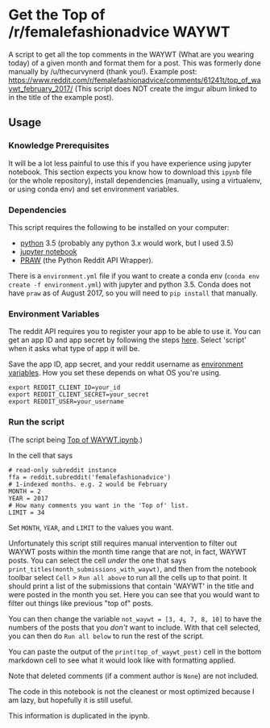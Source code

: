 # Get the Top of /r/femalefashionadvice WAYWT

A script to get all the top comments in the WAYWT (What are you wearing today) of a given month and format them for a post. This was formerly done manually by /u/thecurvynerd (thank you!). Example post: https://www.reddit.com/r/femalefashionadvice/comments/61241t/top_of_waywt_february_2017/ (This script does NOT create the imgur album linked to in the title of the example post).

## Usage

### Knowledge Prerequisites

It will be a lot less painful to use this if you have experience using jupyter notebook. This section expects you know how to download this `ipynb` file (or the whole repository), install dependencies (manually, using a virtualenv, or using conda env) and set environment variables.

### Dependencies

This script requires the following to be installed on your computer:

- [python](https://www.python.org/downloads/) 3.5 (probably any python 3.x would work, but I used 3.5)
- [jupyter notebook](http://jupyter.org/install.html)
- [PRAW](https://praw.readthedocs.io/en/latest/index.html) (the Python Reddit API Wrapper).

There is a `environment.yml` file if you want to create a conda env (`conda env create -f environment.yml`) with jupyter and python 3.5. Conda does not have `praw` as of August 2017, so you will need to `pip install` that manually.

### Environment Variables

The reddit API requires you to register your app to be able to use it. You can get an app ID and app secret by following the steps [here](https://github.com/reddit/reddit/wiki/OAuth2-Quick-Start-Example#first-steps). Select 'script' when it asks what type of app it will be.

Save the app ID, app secret, and your reddit username as [environment variables](https://en.wikipedia.org/wiki/Environment_variable#Assignment). How you set these depends on what OS you're using.

```
export REDDIT_CLIENT_ID=your_id
export REDDIT_CLIENT_SECRET=your_secret
export REDDIT_USER=your_username
```

### Run the script

(The script being [Top of WAYWT.ipynb](https://github.com/margaret/top-of-waywt/blob/master/Top%20of%20WAYWT.ipynb).)

In the cell that says

```
# read-only subreddit instance
ffa = reddit.subreddit('femalefashionadvice')
# 1-indexed months. e.g. 2 would be February
MONTH = 2
YEAR = 2017
# How many comments you want in the 'Top of' list.
LIMIT = 34
```

Set `MONTH`, `YEAR`, and `LIMIT` to the values you want.

Unfortunately this script still requires manual intervention to filter out WAYWT posts within the month time range that are not, in fact, WAYWT posts. You can select the cell *under* the one that says `print_titles(month_submissions_with_waywt)`, and then from the notebook toolbar select `Cell` > `Run all above` to run all the cells up to that point. It should print a list of the submissions that contain 'WAYWT' in the title and were posted in the month you set. Here you can see that you would want to filter out things like previous "top of" posts. 

You can then change the variable `not_waywt = [3, 4, 7, 8, 10]` to have the numbers of the posts that you *don't* want to include. With that cell selected, you can then do `Run all below` to run the rest of the script.

You can paste the output of the `print(top_of_waywt_post)` cell in the bottom markdown cell to see what it would look like with formatting applied.

Note that deleted comments (if a comment author is `None`) are not included.

The code in this notebook is not the cleanest or most optimized because I am lazy, but hopefully it is still useful.

This information is duplicated in the ipynb.
